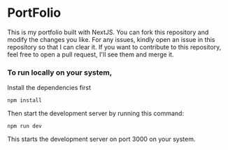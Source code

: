 # PortFolio

This is my portfolio built with NextJS. You can fork this repository and modify the changes you like. For any issues, kindly open an issue in this repository so that I can clear it. If you want to contribute to this repository, feel free to open a pull request, I'll see them and merge it.

### To run locally on your system,

Install the dependencies first

```shell
npm install
```

Then start the development server by running this command:

```shell
npm run dev
```

This starts the development server on port 3000 on your system.
